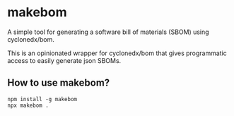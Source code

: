 # makebom

A simple tool for generating a software bill of materials (SBOM) using cyclonedx/bom.

This is an opinionated wrapper for cyclonedx/bom that gives programmatic
access to easily generate json SBOMs.

## How to use makebom?

```
npm install -g makebom
npx makebom .
```
